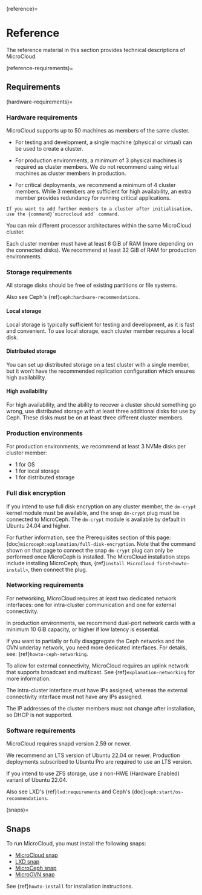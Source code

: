 (reference)=
# Reference

The reference material in this section provides technical descriptions of MicroCloud.

(reference-requirements)=
## Requirements

(hardware-requirements)=
### Hardware requirements

MicroCloud supports up to 50 machines as members of the same cluster.

- For testing and development, a single machine (physical or virtual) can be used to create a cluster. 

- For production environments, a minimum of 3 physical machines is required as cluster members. We do not recommend using virtual machines as cluster members in production.

- For critical deployments, we recommend a minimum of 4 cluster members. While 3 members are sufficient for high availability, an extra member provides redundancy for running critical applications.


```{tip}
If you want to add further members to a cluster after initialisation, use the {command}`microcloud add` command.
```

You can mix different processor architectures within the same MicroCloud cluster. 

Each cluster member must have at least 8 GiB of RAM (more depending on the connected disks). We recommend at least 32 GiB of RAM for production environments.

### Storage requirements

All storage disks should be free of existing partitions or file systems.

Also see Ceph's {ref}`ceph:hardware-recommendations`.

#### Local storage
Local storage is typically sufficient for testing and development, as it is fast and convenient. To use local storage, each cluster member requires a local disk.


#### Distributed storage
You can set up distributed storage on a test cluster with a single member, but it won’t have the recommended replication configuration which ensures high availability.

#### High availability

For high availability, and the ability to recover a cluster should something go wrong, use distributed storage with at least three additional disks for use by Ceph. These disks must be on at least three different cluster members.

### Production environments

For production environments, we recommend at least 3 NVMe disks per cluster member:
- 1 for OS
- 1 for local storage
- 1 for distributed storage

### Full disk encryption

If you intend to use full disk encryption on any cluster member, the `dm-crypt` kernel module must be available, and the snap `dm-crypt` plug must be connected to MicroCeph. The `dm-crypt` module is available by default in Ubuntu 24.04 and higher.

For further information, see the Prerequisites section of this page: {doc}`microceph:explanation/full-disk-encryption`. Note that the command shown on that page to connect the snap `dm-crypt` plug can only be performed once MicroCeph is installed. The MicroCloud installation steps include installing MicroCeph; thus, {ref}`install MicroCloud first<howto-install>`, then connect the plug. 

### Networking requirements

For networking, MicroCloud requires at least two dedicated network interfaces: one for intra-cluster communication and one for external connectivity.

In production environments, we recommend dual-port network cards with a minimum 10 GiB capacity, or higher if low latency is essential.

If you want to partially or fully disaggregate the Ceph networks and the OVN underlay network, you need more dedicated interfaces. For details, see: {ref}`howto-ceph-networking`.

To allow for external connectivity, MicroCloud requires an uplink network that supports broadcast and multicast. See {ref}`explanation-networking` for more information.

The intra-cluster interface must have IPs assigned, whereas the external connectivity interface must not have any IPs assigned.

The IP addresses of the cluster members must not change after installation, so DHCP is not supported.

### Software requirements

MicroCloud requires snapd version 2.59 or newer.

We recommend an LTS version of Ubuntu 22.04 or newer. Production deployments subscribed to Ubuntu Pro are required to use an LTS version. 

If you intend to use ZFS storage, use a non-HWE (Hardware Enabled) variant of Ubuntu 22.04.

Also see LXD's {ref}`lxd:requirements` and Ceph's {doc}`ceph:start/os-recommendations`.

(snaps)=
## Snaps

To run MicroCloud, you must install the following snaps:

- [MicroCloud snap](https://snapcraft.io/microcloud)
- [LXD snap](https://snapcraft.io/lxd)
- [MicroCeph snap](https://snapcraft.io/microceph)
- [MicroOVN snap](https://snapcraft.io/microovn)

See {ref}`howto-install` for installation instructions.
